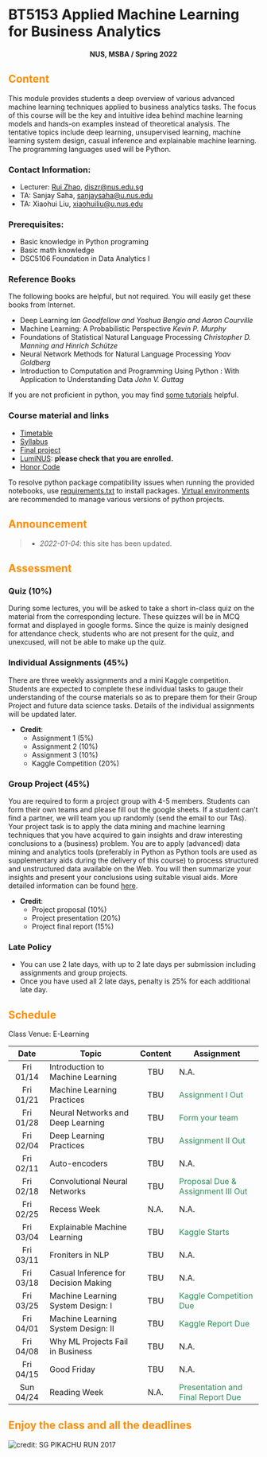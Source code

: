 # BT5153 Applied Machine Learning for Business Analytics

#### <center>NUS, MSBA / Spring 2022</center>

## <font color='DarkOrange'>Content</font>

This module provides students a deep overview of various advanced machine learning techniques applied to business analytics tasks. The focus of this course will be the key and intuitive idea behind machine learning models and hands-on examples instead of theoretical analysis. The tentative topics include deep learning, unsupervised learning, machine learning system design, casual inference and explainable machine learning. The programming languages used will be Python.

### Contact Information:

- Lecturer: [Rui Zhao](https://rzntu.github.io), [diszr@nus.edu.sg](mailto:diszr@nus.edu.sg)
- TA: Sanjay Saha, [sanjaysaha@u.nus.edu](mailto:sanjaysaha@u.nus.edu)
- TA: Xiaohui Liu, [xiaohuiliu@u.nus.edu](mailto:xiaohuiliu@u.nus.edu)

### Prerequisites:

- Basic knowledge in Python programing
- Basic math knowledge
- DSC5106 Foundation in Data Analytics I

### Reference Books

The following books are helpful, but not required. You will easily get these books from Internet.

- Deep Learning *Ian Goodfellow and Yoshua Bengio and Aaron Courville*
- Machine Learning: A Probabilistic Perspective *Kevin P. Murphy*
- Foundations of Statistical Natural Language Processing *Christopher D. Manning and Hinrich Schütze*
- Neural Network Methods for Natural Language Processing *Yoav Goldberg*
- Introduction to Computation and Programming Using Python : With Application to Understanding Data *John V. Guttag* 

If you are not proficient in python, you may find [some tutorials](material/coding.md) helpful.

### Course material and links

- [Timetable](#schedule)
- [Syllabus](material/syllabus.md)
- [Final project](project/project.md)
- [LumiNUS](https://luminus.nus.edu.sg/): **please check that you are enrolled.**
- [Honor Code](honorcode.md)

To resolve python package compatibility issues when running the provided notebooks, use [requirements.txt](material/requirements.txt) to install packages. [Virtual environments](https://docs.python-guide.org/dev/virtualenvs/#:~:text=virtualenv%20is%20a%20tool%20to,standalone%2C%20in%20place%20of%20Pipenv) are recommended to manage various versions of python projects.


## <font color='DarkOrange'>Announcement</font>

> - *2022-01-04*: this site has been updated.

## <font color='DarkOrange'>Assessment</font>

### Quiz (10%)

During some lectures, you will be asked to take a short in-class quiz on the material from the corresponding lecture. These quizzes will be in MCQ format and displayed in google forms. Since the quize is mainly designed for attendance check, students who are not present for the quiz, and unexcused, will not be able to make up the quiz.

### Individual Assignments (45%)

There are three weekly assignments and a mini Kaggle competition. Students are expected to complete these individual tasks to gauge their understanding of the course materials so as to prepare them for their Group Project and future data science tasks. Details of the individual assignments will be updated later.

- **Credit**:
  * Assignment 1  (5%)
  * Assignment 2 (10%)
  * Assignment 3 (10%)
  * Kaggle Competition (20%)

### Group Project (45%)

You are required to form a project group with 4-5 members. Students can form their own teams and please fill out the google sheets. If a student can’t find a partner, we will team you up randomly (send the email to our TAs). Your project task is to apply the data mining and machine learning techniques that you have acquired to gain insights and draw interesting conclusions to a (business) problem. You are to apply (advanced) data mining and analytics tools (preferably in Python as Python tools are used as supplementary aids during the delivery of this course) to process structured and unstructured data available on the Web. You will then summarize your insights and present your conclusions using suitable visual aids. More detailed information can be found [here](project/project.md).

- **Credit**:
  * Project proposal (10%) 
  * Project presentation (20%)
  * Project final report (15%)

### Late Policy

* You can use 2 late days, with up to 2 late days per submission including assignments and group projects.
* Once you have used all 2 late days, penalty is 25% for each additional late day. 

## <font color='DarkOrange'>Schedule</font>

Class Venue: E-Learning

**Date** |	**Topic** |	**Content** | **Assignment**
:----:  | ------- | :----: | ---------------
Fri 01/14 | Introduction to Machine Learning | TBU | N.A.
Fri 01/21 | Machine Learning Practices | TBU | <font color='SeaGreen'>Assignment I Out</font>
Fri 01/28 | Neural Networks and Deep Learning | TBU |  <font color='SeaGreen'>Form your team</font>
Fri 02/04 | Deep Learning Practices | TBU  | <font color='SeaGreen'>Assignment II Out</font>
Fri 02/11 | Auto-encoders | TBU | N.A.
Fri 02/18 | Convolutional Neural Networks| TBU  |<font color='SeaGreen'>Proposal Due & Assignment III Out</font>
Fri 02/25 | Recess Week | N.A. |  N.A.
Fri 03/04 | Explainable Machine Learning | TBU| <font color='SeaGreen'>Kaggle Starts</font>
Fri 03/11 | Froniters in NLP | TBU | N.A.
Fri 03/18 | Casual Inference for Decision Making | TBU | N.A.
Fri 03/25 | Machine Learning System Design: I  | TBU | <font color='SeaGreen'>Kaggle Competition Due</font>
Fri 04/01 | Machine Learning System Design: II  | TBU  | <font color='SeaGreen'>Kaggle Report Due</font>
Fri 04/08 | Why ML Projects Fail in Business | TBU | N.A.
Fri 04/15 | Good Friday | TBU | N.A.
Sun 04/24 | Reading Week | N.A. | <font color='SeaGreen'>Presentation and Final Report Due</font>
    
## <font color='DarkOrange'>Enjoy the class and all the deadlines</font>

![credit: SG PIKACHU RUN 2017](img/PIKA.jpg)
